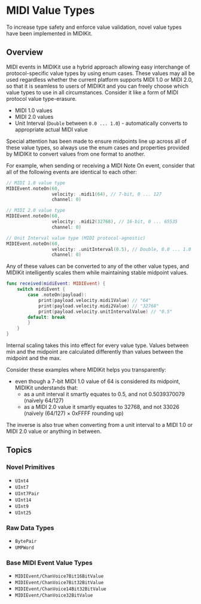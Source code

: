 # MIDI Value Types

To increase type safety and enforce value validation, novel value types have been implemented in MIDIKit.

## Overview

MIDI events in MIDIKit use a hybrid approach allowing easy interchange of protocol-specific value types by using enum cases. These values may all be used regardless whether the current platform supports MIDI 1.0 or MIDI 2.0, so that it is seamless to users of MIDIKit and you can freely choose which value types to use in all circumstances. Consider it like a form of MIDI protocol value type-erasure.

- MIDI 1.0 values
- MIDI 2.0 values
- Unit Interval (`Double` between `0.0 ... 1.0`)  - automatically converts to appropriate actual MIDI value

Special attention has been made to ensure midpoints line up across all of these value types, so always use the enum cases and properties provided by MIDIKit to convert values from one format to another.

For example, when sending or receiving a MIDI Note On event, consider that all of the following events are identical to each other:

```swift
// MIDI 1.0 value type
MIDIEvent.noteOn(60,
                 velocity: .midi1(64), // 7-bit, 0 ... 127
                 channel: 0)

// MIDI 2.0 value type
MIDIEvent.noteOn(60,
                 velocity: .midi2(32768), // 16-bit, 0 ... 65535
                 channel: 0)

// Unit Interval value type (MIDI protocol-agnostic)
MIDIEvent.noteOn(60,
                 velocity: .unitInterval(0.5), // Double, 0.0 ... 1.0
                 channel: 0)
```

Any of these values can be converted to any of the other value types, and MIDIKit intelligently scales them while maintaining stable midpoint values.

```swift
func received(midiEvent: MIDIEvent) {
    switch midiEvent {
        case .noteOn(payload):
            print(payload.velocity.midi1Value) // "64"
            print(payload.velocity.midi2Value) // "32768"
            print(payload.velocity.unitIntervalValue) // "0.5"
        default: break
        }
    }
}
```

Internal scaling takes this into effect for every value type. Values between min and the midpoint are calculated differently than values between the midpoint and the max.

Consider these examples where MIDIKit helps you transparently:

- even though a 7-bit MIDI 1.0 value of 64 is considered its midpoint, MIDIKit understands that:
  - as a unit interval it smartly equates to 0.5, and not 0.5039370079 (naïvely 64/127)
  - as a MIDI 2.0 value it smartly equates to 32768, and not 33026 (naïvely (64/127) × 0xFFFF rounding up)

The inverse is also true when converting from a unit interval to a MIDI 1.0 or MIDI 2.0 value or anything in between.

## Topics

### Novel Primitives

- ``UInt4``
- ``UInt7``
- ``UInt7Pair``
- ``UInt14``
- ``UInt9``
- ``UInt25``

### Raw Data Types

- ``BytePair``
- ``UMPWord``

### Base MIDI Event Value Types

- ``MIDIEvent/ChanVoice7Bit16BitValue``
- ``MIDIEvent/ChanVoice7Bit32BitValue``
- ``MIDIEvent/ChanVoice14Bit32BitValue``
- ``MIDIEvent/ChanVoice32BitValue``
